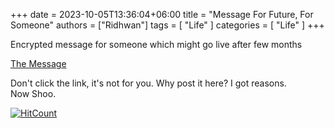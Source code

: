 +++ 
date = 2023-10-05T13:36:04+06:00
title = "Message For Future, For Someone"
authors = ["Ridhwan"]
tags = [ "Life" ]
categories = [ "Life" ]
+++

Encrypted message for someone which might go live after few months

[The Message](https://drive.google.com/file/d/14v_Uft6wEcLkXACRYIJpbzgpuwR6c-ni/view?usp=sharing)

Don't click the link, it's not for you. Why post it here? I got reasons.<br>
Now Shoo.

[![HitCount](https://hits.dwyl.com/FahimFuad/002.svg?style=flat-square&show=unique)](http://hits.dwyl.com/FahimFuad/002)
